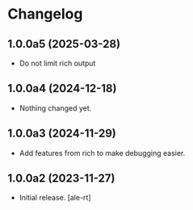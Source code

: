 # Changelog


## 1.0.0a5 (2025-03-28)


- Do not limit rich output


## 1.0.0a4 (2024-12-18)


- Nothing changed yet.


## 1.0.0a3 (2024-11-29)

- Add features from rich to make debugging easier.


## 1.0.0a2 (2023-11-27)

- Initial release.
  [ale-rt]

